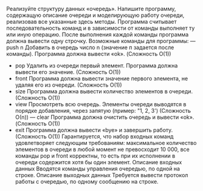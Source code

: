 Реализуйте структуру данных «очередь». Напишите программу, содержащую описание очереди и моделирующую работу очереди, реализовав все указанные здесь методы.
Программа считывает последовательность команд и в зависимости от команды выполняет ту или иную операцию. После выполнения каждой команды программа должна вывести одну строчку. Возможные команды для программы:
— push n Добавить в очередь число n (значение п задается после команды). Программа должна вывести «ok». (Сложность О(1))
- рор Удалить из очереди первый элемент. Программа должна вывести его значение.
(Сложность O(1))
- front Программа должна вывести значение первого элемента, не удаляя его из очереди.
(Сложность О(1))
- size Программа должна вывести количество элементов в очереди. (Сложность О(1))
- view Просмотреть всю очередь. Элементы очереди выводятся в порядке добавления, через запятую (пример: "1, 2, 3') (Сложность О(n))
— clear Программа должна очистить очередь и вывести «ok». (Сложность О(1))
- exit Программа должна вывести «bye» и завершить работу. (Сложность О(1))
Гарантируется, что набор входных команд удовлетворяет следующим требованиям: максимальное количество элементов в очереди в любой момент не превосходит 10 000, все команды рор и front корректны, то есть при их исполнении в очереди содержится хотя бы один элемент.
Описание входных данных
Вводятся команды управления очередью, по одной на строке.
Описание выходных данных
Требуется вывести протокол работы с очередью, по одному сообщению на строке.